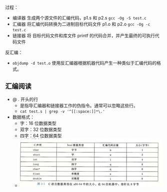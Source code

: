 
过程：

- 编译器 生成两个源文件的汇编代码，p1.s 和 p2.s `gcc -Og -S test.c`
- 汇编器 将汇编代码转换为二进制目标代码文件 p1.o 和 p2.o `gcc -Og -c test.c`
- 链接器 将 目标代码文件和库文件 printf 的代码合并，并产生最终的可执行代码文件

反汇编：

- `objdump -d test.o` 使用反汇编器根据机器代码产生一种类似于汇编代码的格式。

## 汇编阅读

- @ . 开头的行
	- 是指导汇编器和链接器工作的伪指令。通常可以忽略这些行。
	- `cat test.s | grep -v '^[[:space:]]*\.'`
- 数据格式：
	- 字：16 位数据类型
	- 双字：32 位数据类型
	- 四字：64 位数据类型
	- ![image.png](https://raw.githubusercontent.com/psychonaut1f/2025/main/825/20250318220933247.png)
